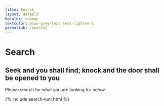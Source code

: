 ```yaml
---
title: Search
layout: default
bgcolor: orange
textcolor: blue-grey-text text-lighten-5
permalink: /search/
---
```


# Search

<span class="fa-stack subtlecircle" style="font-size:100px; background:rgba(255,166,0,0.1)">
  <i class="fa fa-circle fa-stack-2x text-white"></i>
  <i class="fa fa-life-bouy fa-stack-1x text-cityorange"></i>
</span>

<i class="center-align fa fa-search fa-5x" aria-hidden="true" style="color:blue-grey-text text-lighten-5"></i>


## Seek and you shall find; knock and the door shall be opened to you

Please search for what you are looking for below.


{% include search-lunr.html %}

